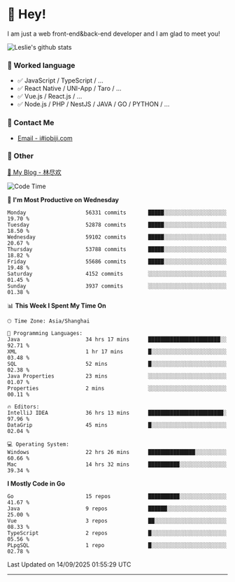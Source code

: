 # 👋 Hey!

I am just a web front-end&back-end developer and I am glad to meet you!

![Leslie's github stats](https://github-readme-stats.vercel.app/api?username=unsafe-ptr&&show_icons=true&&title_color=1abc9c&&icon_color=1abc9c)


### 📝 Worked language

- ✅ JavaScript / TypeScript / ...
- ✅ React Native / UNI-App / Taro / ...
- ✅ Vue.js / React.js / ...
- ✅ Node.js / PHP / NestJS / JAVA / GO / PYTHON / ...

### 📮 Contact Me

- [Email - i#iobiji.com](mailto:i@iobiji.com)


### 🤪 Other

[📌 My Blog - 林尽欢](https://iobiji.com)

<!--START_SECTION:waka-->
![Code Time](http://img.shields.io/badge/Code%20Time-2%2C123%20hrs%209%20mins-blue)

📅 **I'm Most Productive on Wednesday** 

```text
Monday                   56331 commits       █████░░░░░░░░░░░░░░░░░░░░   19.70 % 
Tuesday                  52878 commits       █████░░░░░░░░░░░░░░░░░░░░   18.50 % 
Wednesday                59102 commits       █████░░░░░░░░░░░░░░░░░░░░   20.67 % 
Thursday                 53788 commits       █████░░░░░░░░░░░░░░░░░░░░   18.82 % 
Friday                   55686 commits       █████░░░░░░░░░░░░░░░░░░░░   19.48 % 
Saturday                 4152 commits        ░░░░░░░░░░░░░░░░░░░░░░░░░   01.45 % 
Sunday                   3937 commits        ░░░░░░░░░░░░░░░░░░░░░░░░░   01.38 % 
```


📊 **This Week I Spent My Time On** 

```text
🕑︎ Time Zone: Asia/Shanghai

💬 Programming Languages: 
Java                     34 hrs 17 mins      ███████████████████████░░   92.71 % 
XML                      1 hr 17 mins        █░░░░░░░░░░░░░░░░░░░░░░░░   03.48 % 
SQL                      52 mins             █░░░░░░░░░░░░░░░░░░░░░░░░   02.38 % 
Java Properties          23 mins             ░░░░░░░░░░░░░░░░░░░░░░░░░   01.07 % 
Properties               2 mins              ░░░░░░░░░░░░░░░░░░░░░░░░░   00.11 % 

🔥 Editors: 
IntelliJ IDEA            36 hrs 13 mins      ████████████████████████░   97.96 % 
DataGrip                 45 mins             █░░░░░░░░░░░░░░░░░░░░░░░░   02.04 % 

💻 Operating System: 
Windows                  22 hrs 26 mins      ███████████████░░░░░░░░░░   60.66 % 
Mac                      14 hrs 32 mins      ██████████░░░░░░░░░░░░░░░   39.34 % 
```

**I Mostly Code in Go** 

```text
Go                       15 repos            ██████████░░░░░░░░░░░░░░░   41.67 % 
Java                     9 repos             ██████░░░░░░░░░░░░░░░░░░░   25.00 % 
Vue                      3 repos             ██░░░░░░░░░░░░░░░░░░░░░░░   08.33 % 
TypeScript               2 repos             █░░░░░░░░░░░░░░░░░░░░░░░░   05.56 % 
PLpgSQL                  1 repo              █░░░░░░░░░░░░░░░░░░░░░░░░   02.78 % 
```




 Last Updated on 14/09/2025 01:55:29 UTC
<!--END_SECTION:waka-->
---
